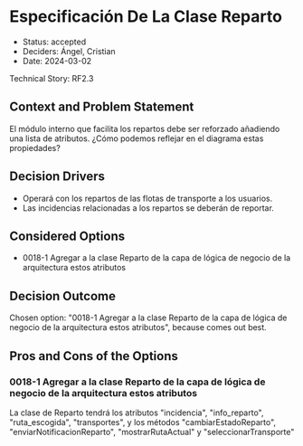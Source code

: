 # Especificación De La Clase Reparto

* Status: accepted
* Deciders: Ángel, Cristian
* Date: 2024-03-02

Technical Story: RF2.3

## Context and Problem Statement

El módulo interno que facilita los repartos debe ser reforzado añadiendo una lista de atributos. ¿Cómo podemos reflejar en el diagrama estas propiedades?

## Decision Drivers

* Operará con los repartos de las flotas de transporte a los usuarios.
* Las incidencias relacionadas a los repartos se deberán de reportar.

## Considered Options

* 0018-1 Agregar a la clase Reparto de la capa de lógica de negocio de la arquitectura estos atributos

## Decision Outcome

Chosen option: "0018-1 Agregar a la clase Reparto de la capa de lógica de negocio de la arquitectura estos atributos", because comes out best.

## Pros and Cons of the Options

### 0018-1 Agregar a la clase Reparto de la capa de lógica de negocio de la arquitectura estos atributos

La clase de Reparto tendrá los atributos "incidencia", "info_reparto", "ruta_escogida", "transportes", y los métodos "cambiarEstadoReparto", "enviarNotificacionReparto", "mostrarRutaActual" y "seleccionarTransporte"
